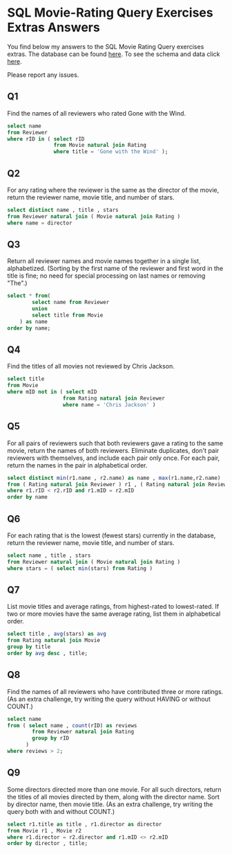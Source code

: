
# SQL Movie-Rating Query Exercises Extras Answers

You find below my answers to the SQL Movie Rating Query exercises extras. 
The database can be found [here][1]. 
To see the schema and data click [here][2]. 

Please report any issues.

## Q1

Find  the names of all reviewers who rated  Gone with the Wind.

```sql
select name
from Reviewer
where rID in ( select rID 
			   from Movie natural join Rating 
			   where title = 'Gone with the Wind' );
```

## Q2

For  any rating where the reviewer is the same as the director of the movie, return the reviewer name, movie title, and number of stars.

```sql
select distinct name , title , stars
from Reviewer natural join ( Movie natural join Rating )
where name = director
```

## Q3


Return  all reviewer names and movie names together in a single list, alphabetized. (Sorting by the first name of the reviewer and first word in the title is fine; no need for special processing on last names or removing "The".)

```sql
select * from(
		select name from Reviewer
		union
		select title from Movie
	) as name
order by name;
```

## Q4

Find  the titles of all movies not reviewed by Chris Jackson.
```sql
select title
from Movie
where mID not in ( select mID 
				  from Rating natural join Reviewer
				  where name = 'Chris Jackson' )
```

## Q5

For all pairs of reviewers such that both reviewers gave a rating to the same movie, return the names of both reviewers. Eliminate duplicates, don't pair reviewers with themselves, and include each pair only once. For each pair, return the names in the pair in alphabetical order.

```sql
select distinct min(r1.name , r2.name) as name , max(r1.name,r2.name) 
from ( Rating natural join Reviewer ) r1 , ( Rating natural join Reviewer ) r2
where r1.rID < r2.rID and r1.mID = r2.mID 
order by name
```

## Q6

For each rating that is the lowest (fewest stars) currently in the database, return the reviewer name, movie title, and number of stars.

```sql
select name , title , stars
from Reviewer natural join ( Movie natural join Rating )
where stars = ( select min(stars) from Rating )
```

## Q7

List movie titles and average ratings, from highest-rated to lowest-rated. If two or more movies have the same average rating, list them in alphabetical order.

```sql
select title , avg(stars) as avg
from Rating natural join Movie
group by title
order by avg desc , title;
```

## Q8

Find the names of all reviewers who have contributed three or more ratings. (As an extra challenge, try writing the query without HAVING or without COUNT.)
```sql
select name 
from ( select name , count(rID) as reviews
		from Reviewer natural join Rating
		group by rID
	  )
where reviews > 2;
```

## Q9

Some directors directed more than one movie. For all such directors, return the titles of all movies directed by them, along with the director name. Sort by director name, then movie title. (As an extra challenge, try writing the query both with and without COUNT.)

```sql
select r1.title as title , r1.director as director
from Movie r1 , Movie r2
where r1.director = r2.director and r1.mID <> r2.mID
order by director , title;
```

[1]: sql-schemas/rating.sql
[2]: http://cs.stanford.edu/people/widom/